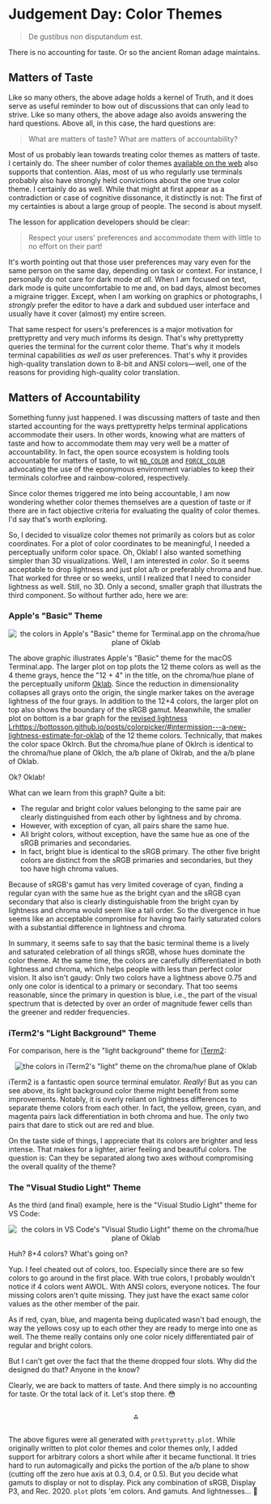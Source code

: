 # Judgement Day: Color Themes

> De gustibus non disputandum est.

There is no accounting for taste. Or so the ancient Roman adage maintains.


## Matters of Taste

Like so many others, the above adage holds a kernel of Truth, and it does serve
as useful reminder to bow out of discussions that can only lead to strive. Like
so many others, the above adage also avoids answering the hard questions. Above
all, in this case, the hard questions are:

> What are matters of taste?
> What are matters of accountability?

Most of us probably lean towards treating color themes as matters of taste. I
certainly do. The sheer number of color themes [available on the
web](https://gogh-co.github.io/Gogh/) also supports that contention. Alas, most
of us who regularly use terminals probably also have strongly held convictions
about the one true color theme. I certainly do as well. While that might at
first appear as a contradiction or case of cognitive dissonance, it distinctly
is not: The first of my certainties is about a large group of people. The second
is about myself.

The lesson for application developers should be clear:

> Respect your users' preferences and accommodate them with little to no effort
> on their part!

It's worth pointing out that those user preferences may vary even for the same
person on the same day, depending on task or context. For instance, I personally
do not care for dark mode *at all*. When I am focused on text, dark mode is
quite uncomfortable to me and, on bad days, almost becomes a migraine trigger.
Except, when I am working on graphics or photographs, I *strongly* prefer the
editor to have a dark and subdued user interface and usually have it cover
(almost) my entire screen.

That same respect for users's preferences is a major motivation for prettypretty
and very much informs its design. That's why prettypretty queries the terminal
for the current color theme. That's why it models terminal capabilities *as well
as* user preferences. That's why it provides high-quality translation down to
8-bit and ANSI colors—well, one of the reasons for providing high-quality color
translation.


## Matters of Accountability

Something funny just happened. I was discussing matters of taste and then
started accounting for the ways prettypretty helps terminal applications
accommodate their users. In other words, knowing what are matters of taste and
how to accommodate them may very well be a matter of accountability. In fact,
the open source ecosystem is holding tools accountable for matters of taste, to
wit [`NO_COLOR`](https://no-color.org) and
[`FORCE_COLOR`](https://force-color.org) advocating the use of the eponymous
environment variables to keep their terminals colorfree and rainbow-colored,
respectively.

Since color themes triggered me into being accountable, I am now wondering
whether color themes themselves are a question of taste or if there are in fact
objective criteria for evaluating the quality of color themes. I'd say that's
worth exploring.

So, I decided to visualize color themes not primarily as colors but as color
coordinates. For a plot of color coordinates to be meaningful, I needed a
perceptually uniform color space. Oh, Oklab! I also wanted something simpler
than 3D visualizations. Well, I am interested in *color*. So it seems acceptable
to drop lightness and just plot a/b or preferably chroma and hue. That worked
for three or so weeks, until I realized that I need to consider lightness as
well. Still, no 3D. Only a second, smaller graph that illustrats the third
component. So without further ado, here we are:

### Apple's "Basic" Theme

<div align=center>

![the colors in Apple's "Basic" theme for Terminal.app on the chroma/hue plane
of Oklab](colortheme/terminal.app-colors.svg)

</div>

The above graphic illustrates Apple's "Basic" theme for the macOS Terminal.app.
The larger plot on top plots the 12 theme colors as well as the 4 theme grays,
hence the "12 + 4" in the title, on the chroma/hue plane of the perceptually
uniform [Oklab](https://bottosson.github.io/posts/oklab/). Since the reduction
in dimensionality collapses all grays onto the origin, the single marker takes
on the average lightness of the four grays. In addition to the 12+4 colors, the
larger plot on top also shows the boundary of the sRGB gamut. Meanwhile, the
smaller plot on bottom is a bar graph for the [revised lightness
Lr]()https://bottosson.github.io/posts/colorpicker/#intermission---a-new-lightness-estimate-for-oklab
of the 12 theme colors. Technically, that makes the color space Oklrch. But the
chroma/hue plane of Oklrch is identical to the chroma/hue plane of Oklch, the
a/b plane of Oklrab, and the a/b plane of Oklab.

Ok? Oklab!

What can we learn from this graph? Quite a bit:

  * The regular and bright color values belonging to the same pair are clearly
    distinguished from each other by lightness and by chroma.
  * However, with exception of cyan, all pairs share the same hue.
  * All bright colors, without exception, have the same hue as one of the sRGB
    primaries and secondaries.
  * In fact, bright blue is identical to the sRGB primary. The other five bright
    colors are distinct from the sRGB primaries and secondaries, but they too
    have high chroma values.

Because of sRGB's gamut has very limited coverage of cyan, finding a regular
cyan with the same hue as the bright cyan and the sRGB cyan secondary that also
is clearly distinguishable from the bright cyan by lightness and chroma would
seem like a tall order. So the divergence in hue seems like an acceptable
compromise for having two fairly saturated colors with a substantial difference
in lightness and chroma.

In summary, it seems safe to say that the basic terminal theme is a lively and
saturated celebration of all things sRGB, whose hues dominate the color theme.
At the same time, the colors are carefully differentiated in both lightness and
chroma, which helps people with less than perfect color vision. It also isn't
gaudy: Only two colors have a lightness above 0.75 and only one color is
identical to a primary or secondary. That too seems reasonable, since the
primary in question is blue, i.e., the part of the visual spectrum that is
detected by over an order of magnitude fewer cells than the greener and redder
frequencies.


### iTerm2's "Light Background" Theme

For comparison, here is the "light background" theme for
[iTerm2](https://iterm2.com):

<div align=center>

![the colors in iTerm2's "light" theme on the chroma/hue plane of
Oklab](colortheme/iterm-colors.svg)

</div>

iTerm2 is a fantastic open source terminal emulator. *Really!* But as you can
see above, its light background color theme might benefit from some
improvements. Notably, it is overly reliant on lightness differences to separate
theme colors from each other. In fact, the yellow, green, cyan, and magenta
pairs lack differentiation in both chroma and hue. The only two pairs that dare
to stick out are red and blue.

On the taste side of things, I appreciate that its colors are brighter and less
intense. That makes for a lighter, airier feeling and beautiful colors. The
question is: Can they be separated along two axes without compromising the
overall quality of the theme?


### The "Visual Studio Light" Theme

As the third (and final) example, here is the "Visual Studio Light" theme for VS
Code:

<div align=center>

![the colors in VS Code's "Visual Studio Light" theme on the chroma/hue plane of
Oklab](colortheme/vscode-colors.svg)

</div>

Huh? 8+4 colors? What's going on?

Yup. I feel cheated out of colors, too. Especially since there are so few colors
to go around in the first place. With true colors, I probably wouldn't notice if
4 colors went AWOL. With ANSI colors, everyone notices. The four missing colors
aren't quite missing. They just have the exact same color values as the other
member of the pair.

As if red, cyan, blue, and magenta being duplicated wasn't bad enough, the way
the yellows cosy up to each other they are ready to merge into one as well. The
theme really contains only one color nicely differentiated pair of regular and
bright colors.

But I can't get over the fact that the theme dropped four slots. Why did the
designed do that? Anyone in the know?

Clearly, we are back to matters of taste. And there simply is no accounting for
taste. Or the total lack of it. Let's stop there. 😳

<center style="margin: 2em 0">⁂</center>

The above figures were all generated with `prettypretty.plot`. While originally
written to plot color themes and color themes only, I added support for
arbitrary colors a short while after it became functional. It tries hard to run
automagically and picks the portion of the a/b plane to show (cutting off the
zero hue axis at 0.3, 0.4, or 0.5). But you decide what gamuts to display or not
to display. Pick any combination of sRGB, Display P3, and Rec. 2020. `plot`
plots 'em colors. And gamuts. And lightnesses... 🤪
